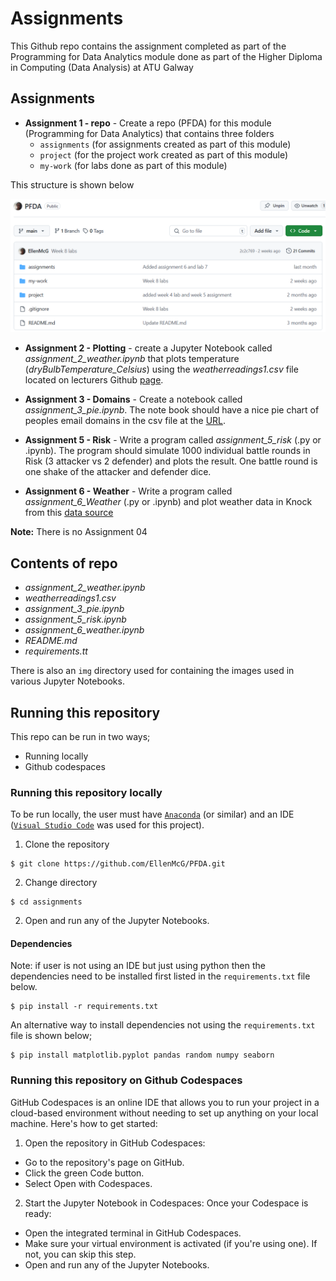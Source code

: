 # **Assignments**

This Github repo contains the assignment completed as part of the Programming for Data Analytics module done as part of the Higher Diploma in Computing (Data Analysis) at ATU Galway

## **Assignments**
- **Assignment 1 - repo** - Create a repo (PFDA) for this module (Programming for Data Analytics) that contains three folders
   - `assignments` (for assignments  created as part of this module)
   - `project` (for the project work created as part of this module)
   - `my-work` (for labs done as part of this module)

This structure is shown below 

![repo structure](img/repo_structure.png) 

- **Assignment 2 - Plotting** - create a Jupyter Notebook called *assignment_2_weather.ipynb* that plots temperature (*dryBulbTemperature_Celsius*) using the *weatherreadings1.csv* file located on lecturers Github [page](https://github.com/andrewbeattycourseware/PFDA-courseware). 

- **Assignment 3 - Domains** - Create a notebook called *assignment_3_pie.ipynb*. The note book should have a nice pie chart of peoples email domains in the csv file at the [URL](https://drive.google.com/uc?id=1AWPf-pJodJKeHsARQK_RHiNsE8fjPCVK&export=download). 

- **Assignment 5 - Risk** - Write a program called *assignment_5_risk* (.py or .ipynb). The program should simulate 1000 individual battle rounds in Risk (3 attacker vs 2 defender) and plots the result. One battle round is one shake of the attacker and defender dice.

 - **Assignment 6 - Weather** - Write a program called *assignment_6_Weather* (.py or .ipynb) and plot weather data in Knock from this [data source](https://cli.fusio.net/cli/climate_data/webdata/hly4935.csv)

**Note:** There is no Assignment 04


## **Contents of repo**
- *assignment_2_weather.ipynb*
- *weatherreadings1.csv*
- *assignment_3_pie.ipynb*
- *assignment_5_risk.ipynb*
- *assignment_6_weather.ipynb*
- *README.md*
- *requirements.tt*

There is also an `img` directory used for containing the images used in various Jupyter Notebooks. 

## **Running this repository**
This repo can be run in two ways;
- Running locally
- Github codespaces

### **Running this repository locally** 

To be run locally, the user must have [`Anaconda`](https://www.anaconda.com/) (or similar) and an IDE ([`Visual Studio Code`](https://code.visualstudio.com/) was used for this project). 

1. Clone the repository
```
$ git clone https://github.com/EllenMcG/PFDA.git
```

2. Change directory
```
$ cd assignments
```

2. Open and run any of the Jupyter Notebooks.

#### **Dependencies** 
Note: if user is not using an IDE but just using python then the dependencies need to be installed first listed in the `requirements.txt` file below.

``` 
$ pip install -r requirements.txt
```

An alternative way to install dependencies not using the `requirements.txt` file is shown below; 

```
$ pip install matplotlib.pyplot pandas random numpy seaborn
```

### **Running this repository on Github Codespaces**

GitHub Codespaces is an online IDE that allows you to run your project in a cloud-based environment without needing to set up anything on your local machine. Here's how to get started:

1. Open the repository in GitHub Codespaces:
- Go to the repository's page on GitHub.
- Click the green Code button.
- Select Open with Codespaces.

2. Start the Jupyter Notebook in Codespaces:
Once your Codespace is ready:
- Open the integrated terminal in GitHub Codespaces.
- Make sure your virtual environment is activated (if you're using one). If not, you can skip this step.
- Open and run any of the Jupyter Notebooks.
